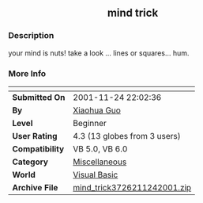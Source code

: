 ﻿<div align="center">

## mind trick


</div>

### Description

your mind is nuts! take a look ... lines or squares... hum.
 
### More Info
 


<span>             |<span>
---                |---
**Submitted On**   |2001-11-24 22:02:36
**By**             |[Xiaohua Guo](https://github.com/Planet-Source-Code/PSCIndex/blob/master/ByAuthor/xiaohua-guo.md)
**Level**          |Beginner
**User Rating**    |4.3 (13 globes from 3 users)
**Compatibility**  |VB 5\.0, VB 6\.0
**Category**       |[Miscellaneous](https://github.com/Planet-Source-Code/PSCIndex/blob/master/ByCategory/miscellaneous__1-1.md)
**World**          |[Visual Basic](https://github.com/Planet-Source-Code/PSCIndex/blob/master/ByWorld/visual-basic.md)
**Archive File**   |[mind\_trick3726211242001\.zip](https://github.com/Planet-Source-Code/xiaohua-guo-mind-trick__1-29196/archive/master.zip)









